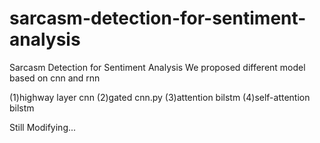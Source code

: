 # sarcasm-detection-for-sentiment-analysis
Sarcasm Detection for Sentiment Analysis
We proposed different model based on cnn and rnn 

(1)highway layer cnn
(2)gated cnn.py
(3)attention bilstm
(4)self-attention bilstm

Still Modifying...
